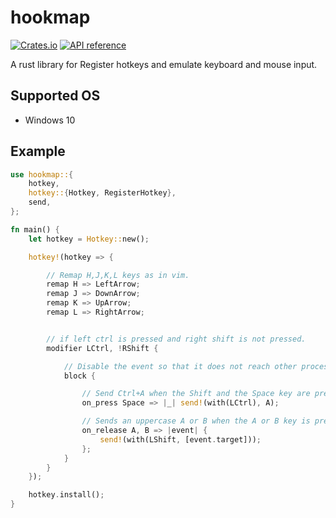 # hookmap

[![Crates.io](https://img.shields.io/crates/v/hookmap.svg)](https://crates.io/crates/hookmap)
[![API reference](https://docs.rs/hookmap/badge.svg)](https://docs.rs/hookmap)

A rust library for Register hotkeys and emulate keyboard and mouse input.

## Supported OS

* Windows 10

## Example

```rust
use hookmap::{
    hotkey,
    hotkey::{Hotkey, RegisterHotkey},
    send,
};

fn main() {
    let hotkey = Hotkey::new();

    hotkey!(hotkey => {

        // Remap H,J,K,L keys as in vim.
        remap H => LeftArrow;
        remap J => DownArrow;
        remap K => UpArrow;
        remap L => RightArrow;


        // if left ctrl is pressed and right shift is not pressed.
        modifier LCtrl, !RShift {

            // Disable the event so that it does not reach other processes.
            block {

                // Send Ctrl+A when the Shift and the Space key are pressed.
                on_press Space => |_| send!(with(LCtrl), A);

                // Sends an uppercase A or B when the A or B key is pressed.
                on_release A, B => |event| {
                    send!(with(LShift, [event.target]));
                };
            }
        }
    });

    hotkey.install();
}
```
